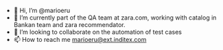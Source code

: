 - 👋 Hi, I’m @marioeru
- 🌱 I’m currently part of the QA team at zara.com, working with catalog in Bankan team and zara recommendator.
- 💞️ I’m looking to collaborate on the automation of test cases
- 📫 How to reach me marioeru@ext.inditex.com


